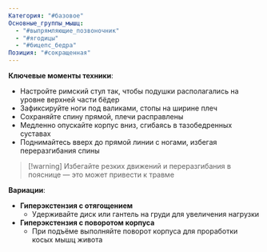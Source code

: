 ```yaml
---
Категория: "#базовое"
Основные_группы_мышц:
  - "#выпрямляющие_позвоночник"
  - "#ягодицы"
  - "#бицепс_бедра"
Позиция: "#сокращенная"
---
```


**Ключевые моменты техники**:
- Настройте римский стул так, чтобы подушки располагались на уровне верхней части бёдер
- Зафиксируйте ноги под валиками, стопы на ширине плеч
- Сохраняйте спину прямой, плечи расправлены
- Медленно опускайте корпус вниз, сгибаясь в тазобедренных суставах
- Поднимайтесь вверх до прямой линии с ногами, избегая переразгибания спины

> [!warning] Избегайте резких движений и переразгибания в пояснице — это может привести к травме

**Вариации**:
- **Гиперэкстензия с отягощением**
	- Удерживайте диск или гантель на груди для увеличения нагрузки
- **Гиперэкстензия с поворотом корпуса**
	- При подъёме выполняйте поворот корпуса для проработки косых мышц живота
